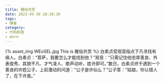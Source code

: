 ```yaml
---
title: 雅俗共赏
date: 2023-05-30 10:26:30
tags:
- 博客
category:
- 代码和我
- more
---
```

{% asset_img WEoSEL.jpg This is 雅俗共赏 %}
白素贞受观音指点下凡寻找有缘人。白素贞：“菩萨，我要怎么才能找到他？”观音：“只需记住他忠厚善良、外表俊秀、其貌不凡、才气凌人、歌声动听，姓许即可。”数日，白素贞终于遇到一个善良的许姓公子，上前激动的问道：“公子是许仙么？”公子答：“姑娘，你认错人了，在下许嵩。”